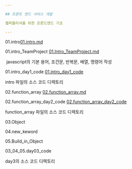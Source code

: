 ```yaml
---

## 프론트 엔드 서비스 개발

웹퍼블리셔를 위한 프론드엔드 기초

---
```


01.intro[01.intro.md](https://github.com/SeolRoh/TIL/blob/master/javascript/01.intro.md)

01.intro_TeamProject [01.Intro_TeamProject.md](https://github.com/SeolRoh/TIL/blob/master/javascript/01.Intro_TeamProject.md)

​	javascript의 기본 용어, 조건문, 반복문, 배열, 명령어 작성

01.intro_day1_code [01.intro_day1_code](https://github.com/SeolRoh/TIL/tree/master/javascript/01.intro_day1_code)

 intro 파일의 소스 코드 디렉토리

02.function_array  [02.function_array.md](https://github.com/SeolRoh/TIL/blob/master/javascript/02.function_array.md)

02.function_array_day2_code [02.function_array_day2_code](https://github.com/SeolRoh/TIL/tree/master/javascript/02.function_array_day2_code)

 function_array 파일의 소스 코드 디렉토리

03.Object

04.new_keword

05.Build_in_Object

03_04_05.day03_code

 day3의 소스 코드 디렉토리